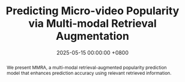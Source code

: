 ---
title:          "Predicting Micro-video Popularity via Multi-modal Retrieval Augmentation"
date:           2025-05-15 00:00:00 +0800
selected:       true
pub:            "Special Interest Group on Information Retrieval (SIGIR)"
pub_last:       ' <span class="badge badge-pill badge-publication badge-danger">CCF-A</span> <span class="badge badge-pill badge-publication badge-primary">Short Paper</span>'
pub_date:       "2024"

abstract: >-
  We present MMRA, a multi-modal retrieval-augmented popularity prediction model that enhances prediction accuracy using relevant retrieved information.
cover:          /assets/images/covers/sigir-mmra.jpg
authors:
- Ting Zhong
- Jian Lang
- Yifan Zhang
- Zhangtao Cheng#
- Kunpeng Zhang
- Fan Zhou
links:
  Paper: /assets/papers/SIGIR-2024-MMRA.pdf
  Code: https://github.com/ICDM-UESTC/MMRA
---